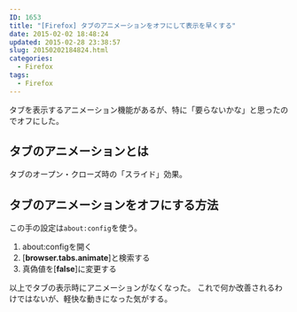 ```yaml
---
ID: 1653
title: "[Firefox] タブのアニメーションをオフにして表示を早くする"
date: 2015-02-02 18:48:24
updated: 2015-02-28 23:38:57
slug: 20150202184824.html
categories:
  - Firefox
tags:
  - Firefox
---
```


タブを表示するアニメーション機能があるが、特に「要らないかな」と思ったのでオフにした。

<!--more-->
<h2>タブのアニメーションとは</h2>
タブのオープン・クローズ時の「スライド」効果。

<h2>タブのアニメーションをオフにする方法</h2>
この手の設定は<code>about:config</code>を使う。
<ol>
 <li>about:configを開く</li>
 <li>[<b>browser.tabs.animate</b>]と検索する</li>
 <li>真偽値を[<b>false</b>]に変更する</li>
</ol>

以上でタブの表示時にアニメーションがなくなった。
これで何か改善されるわけではないが、軽快な動きになった気がする。
